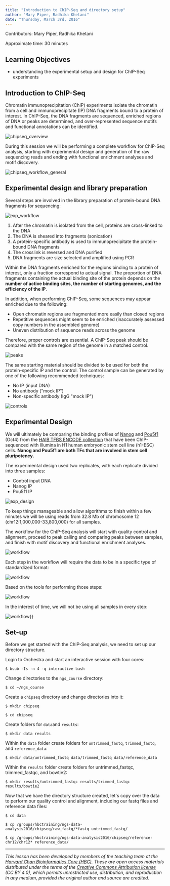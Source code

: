 ```yaml
---
title: "Introduction to ChIP-Seq and directory setup"
author: "Mary Piper, Radhika Khetani"
date: "Thursday, March 3rd, 2016"
---
```


Contributors: Mary Piper, Radhika Khetani

Approximate time: 30 minutes

## Learning Objectives

* understanding the experimental setup and design for ChIP-Seq experiments

## Introduction to ChIP-Seq
Chromatin immunoprecipitation (ChIP) experiments isolate the chromatin from a cell and immunoprecipitate (IP) DNA fragments bound to a protein of interest. In ChIP-Seq, the DNA fragments are sequenced, enriched regions of DNA or peaks are determined, and over-represented sequence motifs and functional annotations can be identified. 

![chipseq_overview](../img/chipseq_overall.png)

During this session we will be performing a complete workflow for ChIP-Seq analysis, starting with experimental design and generation of the raw sequencing reads and ending with functional enrichment analyses and motif discovery.

![chipseq_workflow_general](../img/chipseq_workflow_general.png)

## Experimental design and library preparation

Several steps are involved in the library preparation of protein-bound DNA fragments for sequencing: 

![exp_workflow](../img/chipseq_experimental_workflow.png)

1. After the chromatin is isolated from the cell, proteins are cross-linked to the DNA
2. The DNA is sheared into fragments (sonication)
3. A protein-specific antibody is used to immunoprecipitate the protein-bound DNA fragments
4. The crosslink is reversed and DNA purified
5. DNA fragments are size selected and amplified using PCR


Within the DNA fragments enriched for the regions binding to a protein of interest, only a fraction correspond to actual signal. The proportion of DNA fragments containing the actual binding site of the protein depends on the **number of active binding sites, the number of starting genomes, and the efficiency of the IP**. 

In addition, when performing ChIP-Seq, some sequences may appear enriched due to the following:

- Open chromatin regions are fragmented more easily than closed regions
- Repetitive sequences might seem to be enriched (inaccurately assessed copy numbers in the assembled genome)
- Uneven distribution of sequence reads across the genome

Therefore, proper controls are essential. A ChIP-Seq peak should be compared with the same region of the genome in a matched control.

![peaks](../img/chipseq_exp_peaks.png)

The same starting material should be divided to be used for both the protein-specific IP and the control. The control sample can be generated by one of the following recommended techniques: 

- No IP (input DNA) 
- No antibody ("mock IP")
- Non-specific antibody (IgG "mock IP")

![controls](../img/chipseq_exp_controls.png)

## Experimental Design

We will ultimately be comparing the binding profiles of [Nanog](www.nature.com/stemcells/2009/0909/090910/full/stemcells.2009.118.html) and [Pou5f1](www.nature.com/cr/journal/v12/n5/full/7290134a.html) (Oct4) from the [HAIB TFBS ENCODE collection](http://hgdownload.cse.ucsc.edu/goldenpath/hg19/encodeDCC/wgEncodeHaibTfbs/) that have been ChIP-sequenced with Illumina in H1 human embryonic stem cell line (h1-ESC) cells. **Nanog and Pou5f1 are both TFs that are involved in stem cell pluripotency.**

The experimental design used two replicates, with each replicate divided into three samples:

- Control input DNA
- Nanog IP
- Pou5f1 IP

![exp_design](../img/chipseq_exp_design.png)

To keep things manageable and allow algorithms to finish within a few minutes we will be using reads from 32.8 Mb of chromosome 12 (chr12:1,000,000-33,800,000) for all samples. 

The workflow for the ChIP-Seq analysis will start with quality control and alignment, proceed to peak calling and comparing peaks between samples, and finish with motif discovery and functional enrichment analyses.

![workflow](../img/chipseq_analysis_workflow_gen.png)

Each step in the workflow will require the data to be in a specific type of standardized format:

![workflow](../img/chipseq_analysis_workflow_formats.png)

Based on the tools for performing those steps:

![workflow](../img/chipseq_analysis_workflow_tools.png)

In the interest of time, we will not be using all samples in every step:

![workflow](../img/chipseq_analysis_workflow_samples.png)}}

## Set-up

Before we get started with the ChIP-Seq analysis, we need to set up our directory structure.

Login to Orchestra and start an interactive session with four cores:

`$ bsub -Is -n 4 -q interactive bash`

Change directories to the `ngs_course` directory:

`$ cd ~/ngs_course`

Create a `chipseq` directory and change directories into it:

```
$ mkdir chipseq

$ cd chipseq
```

Create folders for `data`and `results`:

`$ mkdir data results`

Within the `data` folder create folders for `untrimmed_fastq`, `trimmed_fastq`, and `reference_data`:

`$ mkdir data/untrimmed_fastq data/trimmed_fastq data/reference_data`

Within the `results` folder create folders for untrimmed_fastqc, trimmed_fastqc, and bowtie2:

`$ mkdir results/untrimmed_fastqc results/trimmed_fastqc results/bowtie2`

Now that we have the directory structure created, let's copy over the data to perform our quality control and alignment, including our fastq files and reference data files:

```
$ cd data

$ cp /groups/hbctraining/ngs-data-analysis2016/chipseq/raw_fastq/*fastq untrimmed_fastq/

$ cp /groups/hbctraining/ngs-data-analysis2016/chipseq/reference-chr12/chr12* reference_data/
```

***
*This lesson has been developed by members of the teaching team at the [Harvard Chan Bioinformatics Core (HBC)](http://bioinformatics.sph.harvard.edu/). These are open access materials distributed under the terms of the [Creative Commons Attribution license](https://creativecommons.org/licenses/by/4.0/) (CC BY 4.0), which permits unrestricted use, distribution, and reproduction in any medium, provided the original author and source are credited.*

